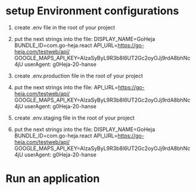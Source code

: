 # setup Environment configurations
1) create .env file in the root of your project
2) put the next strings into the file:
DISPLAY_NAME=GoHeja
BUNDLE_ID=com.go-heja.react
API_URL=https://go-heja.com/testweb/api/
GOOGLE_MAPS_API_KEY=AIzaSyByL9R3b8I6UT2Gc2oyOJj9rdA8bhNc4jU
userAgent: g0Heja-20-hanse

3) create .env.production file in the root of your project
4) put the next strings into the file:
API_URL=https://go-heja.com/testweb/api/
GOOGLE_MAPS_API_KEY=AIzaSyByL9R3b8I6UT2Gc2oyOJj9rdA8bhNc4jU
userAgent: g0Heja-20-hanse

5) create .env.staging file in the root of your project
6) put the next strings into the file:
DISPLAY_NAME=GoHeja
BUNDLE_ID=com.go-heja.react
API_URL=https://go-heja.com/testweb/api/
GOOGLE_MAPS_API_KEY=AIzaSyByL9R3b8I6UT2Gc2oyOJj9rdA8bhNc4jU
userAgent: g0Heja-20-hanse

# Run an application

